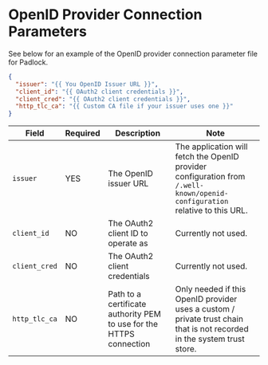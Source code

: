 # OpenID Provider Connection Parameters

See below for an example of the OpenID provider connection parameter file for Padlock.

```json
{
  "issuer": "{{ You OpenID Issuer URL }}",
  "client_id": "{{ OAuth2 client credentials }}",
  "client_cred": "{{ OAuth2 client credentials }}",
  "http_tlc_ca": "{{ Custom CA file if your issuer uses one }}"
}
```

| Field | Required | Description | Note |
|-------|----------|-------------|------|
| `issuer` | YES | The OpenID issuer URL | The application will fetch the OpenID provider configuration from `/.well-known/openid-configuration` relative to this URL. |
| `client_id` | NO | The OAuth2 client ID to operate as | Currently not used. |
| `client_cred` | NO | The OAuth2 client credentials | Currently not used. |
| `http_tlc_ca` | NO | Path to a certificate authority PEM to use for the HTTPS connection | Only needed if this OpenID provider uses a custom / private trust chain that is not recorded in the system trust store. |
